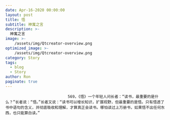 ```yaml
---
date: Apr-16-2020 00:00:00
layout: post
title: 悟
subtitle: 神寓之言
description: >-
  神寓之言
image: >-
    /assets/img/Qtcreator-overview.png
optimized_image: >-
    /assets/img/Qtcreator-overview.png
category: Story
tags:
  - blog
  - Story
author: Ron
paginate: true
---
```


							　　569，《悟》一个年轻人问长者：“读书，最重要的是什么？”长者说：“悟。”长者又说：“读书可以增长知识，扩展视野，但最重要的是悟。只有悟透了书中语句的含义，并彻底吸收和理解，才算真正会读书。哪怕读过上万册书，如果悟不出任何东西，也只能算白读。”
							
							
						